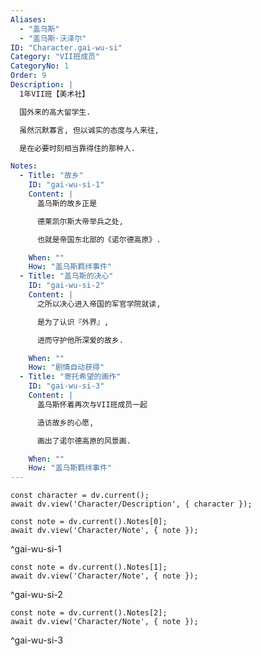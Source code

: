 ```yaml
---
Aliases:
  - "盖乌斯"
  - "盖乌斯·沃泽尔"
ID: "Character.gai-wu-si"
Category: "VII班成员"
CategoryNo: 1
Order: 9
Description: |
  1年VII班【美术社】

  国外来的高大留学生.

  虽然沉默寡言, 但以诚实的态度与人来往,

  是在必要时刻相当靠得住的那种人.

Notes:
  - Title: "故乡"
    ID: "gai-wu-si-1"
    Content: |
      盖乌斯的故乡正是

      德莱凯尔斯大帝举兵之处,

      也就是帝国东北部的《诺尔德高原》.

    When: ""
    How: "盖乌斯羁绊事件"
  - Title: "盖乌斯的决心"
    ID: "gai-wu-si-2"
    Content: |
      之所以决心进入帝国的军官学院就读,

      是为了认识『外界』,

      进而守护他所深爱的故乡.

    When: ""
    How: "剧情自动获得"
  - Title: "寄托希望的画作"
    ID: "gai-wu-si-3"
    Content: |
      盖乌斯怀着再次与VII班成员一起

      造访故乡的心愿,

      画出了诺尔德高原的风景画.

    When: ""
    How: "盖乌斯羁绊事件"
---
```

```dataviewjs
const character = dv.current();
await dv.view('Character/Description', { character });
```

```dataviewjs
const note = dv.current().Notes[0];
await dv.view('Character/Note', { note });
```
^gai-wu-si-1

```dataviewjs
const note = dv.current().Notes[1];
await dv.view('Character/Note', { note });
```
^gai-wu-si-2

```dataviewjs
const note = dv.current().Notes[2];
await dv.view('Character/Note', { note });
```
^gai-wu-si-3